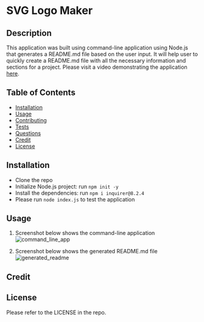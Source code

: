 # SVG Logo Maker 

## Description

This application was built using command-line application using Node.js that generates a README.md file based on the user input. It will help user to quickly create a README.md file with all the necessary information and sections for a project.
Please visit a video demonstrating the application [here]().

## Table of Contents
- [Installation](#installation)
- [Usage](#usage)
- [Contributing](#contributing)
- [Tests](#tests)
- [Questions](#questions)
- [Credit](#credit)
- [License](#license)

## Installation
- Clone the repo
- Initialize Node.js project: run `npm init -y`
- Install the dependencies: run `npm i inquirer@8.2.4`
- Please run `node index.js` to test the application

## Usage 
1. Screenshot below shows the command-line application
![command_line_app](./images/command-line-app.png)

2. Screenshot below shows the generated README.md file
![generated_readme](./images/generated_readme.png)

## Credit


## License
Please refer to the LICENSE in the repo.